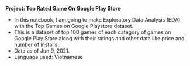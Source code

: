 **Project: Top Rated Game On Google Play Store**
- In this notebook, I am going to make Exploratory Data Analysis (EDA) with the Top Games on Google Playstore dataset.
- This is a dataset of top 100 games of each category of games on Google Play Store along with their ratings and other data like price and number of installs. 
- Data as of Jun 9, 2021.
- Language used: Vietnamese
